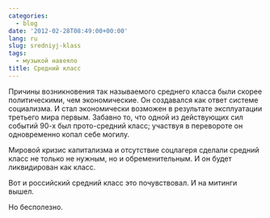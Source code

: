 ```yaml
---
categories:
  - blog
date: '2012-02-28T08:49:00+00:00'
lang: ru
slug: sredniyj-klass
tags:
  - музыкой навеяло
title: Средний класс
---
```



Причины возникновения так называемого среднего класса были скорее политическими, чем экономические. Он создавался как ответ системе
социализма. И стал экономически возможен в результате эксплуатации третьего мира первым. Забавно то, что одной из действующих сил событий
90-х был прото-средний класс; участвуя в перевороте он одновременно копал себе могилу.

Мировой кризис капитализма и отсутствие соцлагеря сделали средний класс не только не нужным, но и обременительным. И он будет ликвидирован как класс.

Вот и российский средний класс это почувствовал. И на митинги вышел.

Но бесполезно.